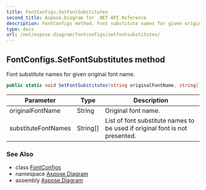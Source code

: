 ```yaml
---
title: FontConfigs.SetFontSubstitutes
second_title: Aspose.Diagram for .NET API Reference
description: FontConfigs method. Font substitute names for given original font name
type: docs
url: /net/aspose.diagram/fontconfigs/setfontsubstitutes/
---
```

## FontConfigs.SetFontSubstitutes method

Font substitute names for given original font name.

```csharp
public static void SetFontSubstitutes(string originalFontName, string[] substituteFontNames)
```

| Parameter | Type | Description |
| --- | --- | --- |
| originalFontName | String | Original font name. |
| substituteFontNames | String[] | List of font substitute names to be used if original font is not presented. |

### See Also

* class [FontConfigs](../)
* namespace [Aspose.Diagram](../../fontconfigs/)
* assembly [Aspose.Diagram](../../../)



